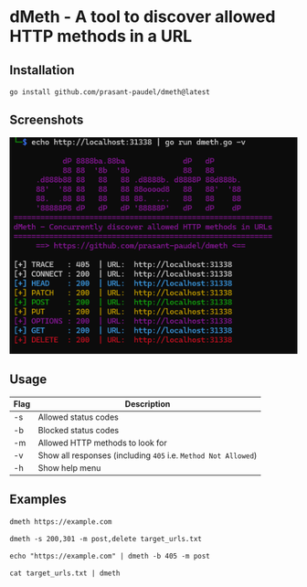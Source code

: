 # dMeth - A tool to discover allowed HTTP methods in a URL

## Installation
```
go install github.com/prasant-paudel/dmeth@latest
```

## Screenshots
![dMeth](images/dmeth.png "dMeth Screenshot") 


## Usage
Flag | Description          
-----|------------
-s   | Allowed status codes
-b   | Blocked status codes
-m   | Allowed HTTP methods to look for
-v   | Show all responses (including `405` i.e. `Method Not Allowed`)
-h   | Show help menu  

## Examples
```
dmeth https://example.com
```
```
dmeth -s 200,301 -m post,delete target_urls.txt
```
```
echo "https://example.com" | dmeth -b 405 -m post
```
```
cat target_urls.txt | dmeth
```
